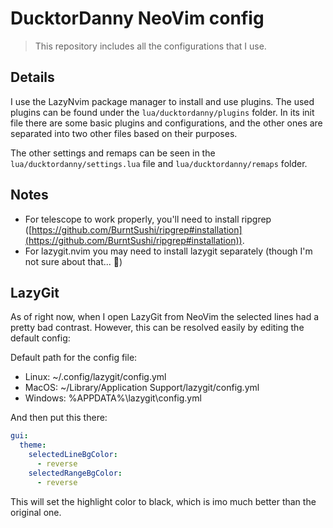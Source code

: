 # DucktorDanny NeoVim config

> This repository includes all the configurations that I use.

## Details

I use the LazyNvim package manager to install and use plugins. The used plugins can be found under the `lua/ducktordanny/plugins` folder. In its init file there are some basic plugins and configurations, and the other ones are separated into two other files based on their purposes.

The other settings and remaps can be seen in the `lua/ducktordanny/settings.lua` file and `lua/ducktordanny/remaps` folder.

## Notes

- For telescope to work properly, you'll need to install ripgrep ([https://github.com/BurntSushi/ripgrep#installation](https://github.com/BurntSushi/ripgrep#installation)).
- For lazygit.nvim you may need to install lazygit separately (though I'm not sure about that... 🤷)

## LazyGit

As of right now, when I open LazyGit from NeoVim the selected lines had a pretty bad contrast. However, this can be resolved easily by editing the default config:

Default path for the config file:

- Linux: ~/.config/lazygit/config.yml
- MacOS: ~/Library/Application Support/lazygit/config.yml
- Windows: %APPDATA%\lazygit\config.yml

And then put this there:

```yml
gui:
  theme:
    selectedLineBgColor:
      - reverse
    selectedRangeBgColor:
      - reverse
```

This will set the highlight color to black, which is imo much better than the original one.
